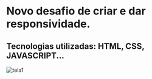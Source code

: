 # Novo desafio de criar e dar responsividade.
## Tecnologias utilizadas: HTML, CSS, JAVASCRIPT...


![tela1](https://github.com/shenrique1970/star/assets/79231553/7c38b377-43f0-4ee9-b06f-699481d2a62e)
